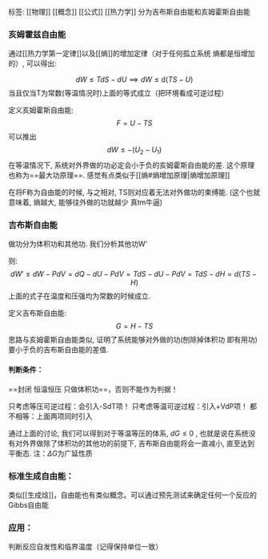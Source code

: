 标签: [[物理]] [[概念]] [[公式]] [[热力学]]
分为吉布斯自由能和亥姆霍斯自由能

### 亥姆霍兹自由能

通过[[热力学第一定律]]以及[[熵]]的增加定律（对于任何孤立系统 熵都是恒增加的）, 可以得出:

$$dW\le TdS-dU \implies dW\le \mathrm{d}(TS-U)$$
当且仅当T为常数(等温情况时)上面的等式成立（把环境看成可逆过程）

定义亥姆霍斯自由能:
$$F=U-TS$$
可以推出$$dW\le -(U_2-U_1)$$
在等温情况下, 系统对外界做的功必定会小于负的亥姆霍斯自由能的差. 这个原理也称为==最大功原理==. 
感觉有点类似于[[熵#熵增加原理|熵增加原理]]

在将F称为自由能的时候, 与之相对, TS则对应着无法对外做功的束缚能. (这个也就意味着, 熵越大, 能够往外做的功就越少 真tm牛逼)

### 吉布斯自由能

做功分为体积功和其他功. 我们分析其他功W'

则: $$dW'\le dW-PdV=dQ-dU-PdV=TdS-dU-PdV=TdS-dH=d(TS-H)$$
上面的式子在温度和压强均为常数的时候成立. 

定义吉布斯自由能: 
$$
G=H-TS
$$
思路与亥姆霍斯自由能类似, 证明了系统能够对外做的功(刨除掉体积功 即有用功)要小于负的吉布斯自由能的差值. 

 #### 判断条件：
==封闭 恒温恒压 只做体积功==，否则不能作为判据！

只考虑等压可逆过程：会引入-SdT项！
只考虑等温可逆过程：引入+VdP项！
都不相等：上面两项同时引入

通过上面的讨论, 我们可以得到对于等温等压的体系, $dG\le 0$ , 也就是说在系统没有对外界做除了体积功的其他功的前提下, 吉布斯自由能将会一直减小, 直至达到平衡态. 
注：$\Delta G$为广延性质

### 标准生成自由能：
类似[[生成焓]]，自由能也有类似概念。可以通过预先测试来确定任何一个反应的Gibbs自由能

### 应用：
判断反应自发性和临界温度（记得保持单位一致）

